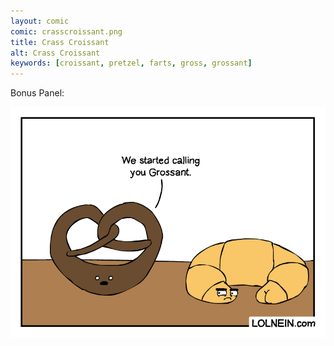 ```yaml
---
layout: comic
comic: crasscroissant.png
title: Crass Croissant
alt: Crass Croissant
keywords: [croissant, pretzel, farts, gross, grossant]
---
```


Bonus Panel:

![Crass Croissant Bonus Panel](/images/crasscroissant_bonus.png)